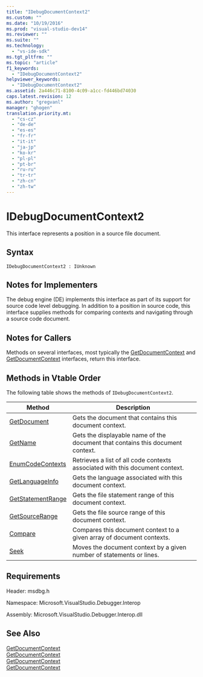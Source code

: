 ```yaml
---
title: "IDebugDocumentContext2"
ms.custom: ""
ms.date: "10/19/2016"
ms.prod: "visual-studio-dev14"
ms.reviewer: ""
ms.suite: ""
ms.technology: 
  - "vs-ide-sdk"
ms.tgt_pltfrm: ""
ms.topic: "article"
f1_keywords: 
  - "IDebugDocumentContext2"
helpviewer_keywords: 
  - "IDebugDocumentContext2"
ms.assetid: 2a446c71-8100-4c09-a1cc-fd446bd74030
caps.latest.revision: 12
ms.author: "gregvanl"
manager: "ghogen"
translation.priority.mt: 
  - "cs-cz"
  - "de-de"
  - "es-es"
  - "fr-fr"
  - "it-it"
  - "ja-jp"
  - "ko-kr"
  - "pl-pl"
  - "pt-br"
  - "ru-ru"
  - "tr-tr"
  - "zh-cn"
  - "zh-tw"
---
```

# IDebugDocumentContext2
This interface represents a position in a source file document.  
  
## Syntax  
  
```  
IDebugDocumentContext2 : IUnknown  
```  
  
## Notes for Implementers  
 The debug engine (DE) implements this interface as part of its support for source code level debugging. In addition to a position in source code, this interface supplies methods for comparing contexts and navigating through a source code document.  
  
## Notes for Callers  
 Methods on several interfaces, most typically the [GetDocumentContext](../extensibility-debugger-reference/idebugstackframe2--getdocumentcontext.md) and [GetDocumentContext](../extensibility-debugger-reference/idebugcodecontext2--getdocumentcontext.md) interfaces, return this interface.  
  
## Methods in Vtable Order  
 The following table shows the methods of `IDebugDocumentContext2`.  
  
|Method|Description|  
|------------|-----------------|  
|[GetDocument](../extensibility-debugger-reference/idebugdocumentcontext2--getdocument.md)|Gets the document that contains this document context.|  
|[GetName](../extensibility-debugger-reference/idebugdocumentcontext2--getname.md)|Gets the displayable name of the document that contains this document context.|  
|[EnumCodeContexts](../extensibility-debugger-reference/idebugdocumentcontext2--enumcodecontexts.md)|Retrieves a list of all code contexts associated with this document context.|  
|[GetLanguageInfo](../extensibility-debugger-reference/idebugdocumentcontext2--getlanguageinfo.md)|Gets the language associated with this document context.|  
|[GetStatementRange](../extensibility-debugger-reference/idebugdocumentcontext2--getstatementrange.md)|Gets the file statement range of this document context.|  
|[GetSourceRange](../extensibility-debugger-reference/idebugdocumentcontext2--getsourcerange.md)|Gets the file source range of this document context.|  
|[Compare](../extensibility-debugger-reference/idebugdocumentcontext2--compare.md)|Compares this document context to a given array of document contexts.|  
|[Seek](../extensibility-debugger-reference/idebugdocumentcontext2--seek.md)|Moves the document context by a given number of statements or lines.|  
  
## Requirements  
 Header: msdbg.h  
  
 Namespace: Microsoft.VisualStudio.Debugger.Interop  
  
 Assembly: Microsoft.VisualStudio.Debugger.Interop.dll  
  
## See Also  
 [GetDocumentContext](../extensibility-debugger-reference/idebugcanstopevent2--getdocumentcontext.md)   
 [GetDocumentContext](../extensibility-debugger-reference/idebugactivatedocumentevent2--getdocumentcontext.md)   
 [GetDocumentContext](../extensibility-debugger-reference/idebugstackframe2--getdocumentcontext.md)   
 [GetDocumentContext](../extensibility-debugger-reference/idebugcodecontext2--getdocumentcontext.md)